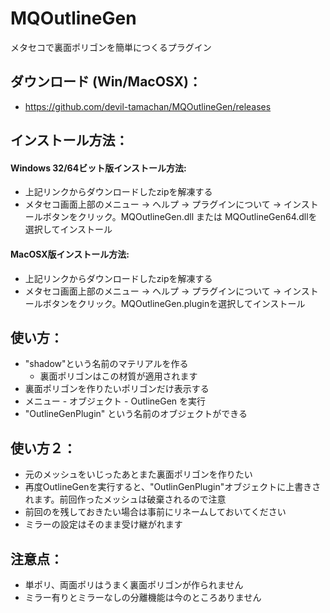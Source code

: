 # MQOutlineGen
メタセコで裏面ポリゴンを簡単につくるプラグイン


## ダウンロード (Win/MacOSX)：

 - https://github.com/devil-tamachan/MQOutlineGen/releases
 
##  インストール方法：

#### Windows 32/64ビット版インストール方法:

 - 上記リンクからダウンロードしたzipを解凍する
 - メタセコ画面上部のメニュー → ヘルプ → プラグインについて → インストールボタンをクリック。MQOutlineGen.dll または MQOutlineGen64.dllを選択してインストール

#### MacOSX版インストール方法:

 - 上記リンクからダウンロードしたzipを解凍する
 - メタセコ画面上部のメニュー → ヘルプ → プラグインについて → インストールボタンをクリック。MQOutlineGen.pluginを選択してインストール
 
## 使い方：

 - "shadow"という名前のマテリアルを作る
   - 裏面ポリゴンはこの材質が適用されます
 - 裏面ポリゴンを作りたいポリゴンだけ表示する
 - メニュー - オブジェクト - OutlineGen を実行
 - "OutlineGenPlugin" という名前のオブジェクトができる
 
## 使い方２：

 - 元のメッシュをいじったあとまた裏面ポリゴンを作りたい
 - 再度OutlineGenを実行すると、"OutlinGenPlugin"オブジェクトに上書きされます。前回作ったメッシュは破棄されるので注意
 - 前回のを残しておきたい場合は事前にリネームしておいてください
 - ミラーの設定はそのまま受け継がれます

## 注意点：

 - 単ポリ、両面ポリはうまく裏面ポリゴンが作られません
 - ミラー有りとミラーなしの分離機能は今のところありません
 
